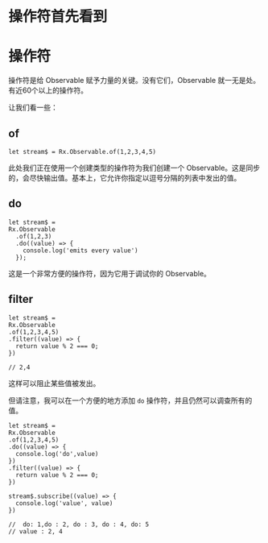 # 操作符首先看到

# 操作符

操作符是给 Observable 赋予力量的关键。没有它们，Observable 就一无是处。有近60个以上的操作符。

让我们看一些：

## of

```
let stream$ = Rx.Observable.of(1,2,3,4,5) 
```

此处我们正在使用一个创建类型的操作符为我们创建一个 Observable。这是同步的，会尽快输出值。基本上，它允许你指定以逗号分隔的列表中发出的值。

## do

```
let stream$ = 
Rx.Observable
  .of(1,2,3)
  .do((value) => {
    console.log('emits every value')
  }); 
```

这是一个非常方便的操作符，因为它用于调试你的 Observable。

## filter

```
let stream$ = 
Rx.Observable
.of(1,2,3,4,5)
.filter((value) => {
  return value % 2 === 0;
})

// 2,4 
```

这样可以阻止某些值被发出。

但请注意，我可以在一个方便的地方添加 `do` 操作符，并且仍然可以调查所有的值。

```
let stream$ = 
Rx.Observable
.of(1,2,3,4,5)
.do((value) => {
  console.log('do',value)
})
.filter((value) => {
  return value % 2 === 0;
})

stream$.subscribe((value) => {
  console.log('value', value)
})

//  do: 1,do : 2, do : 3, do : 4, do: 5 
// value : 2, 4 
```
